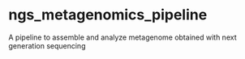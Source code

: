 # ngs_metagenomics_pipeline
A pipeline to assemble and analyze metagenome obtained with next generation sequencing
